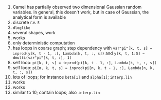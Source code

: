 1. Camel has partially observed two dimensional Gaussian random variables. In general, this doesn't work, but in case of Gaussian, the analytical form is available
2. discrete r.v. `S`
3. `dloglike`
4. several shapes, work
5. works
6. only deterministic computation
7. has loops in coarse graph; step dependency with `var"pi"[k, t, s] = inprod(y[k, t - 1, :], Lambda[k, t, :, s])` and `y[k, t, 1:S] ~ dmulti(var"pi"[k, t, :], 1)`
8. self loop: `pi[k, t, s] = inprod(pi[k, t - 1, :], Lambda[k, t, :, s])`
9. self loop: `pi[n, k, t, s] = inprod(pi[n, k, t - 1, :], Lambda[n, k, t, :, s])`
10. lots of loops; for instance `beta[1]` and `alpha[1]`; `interp.lin`
11. works
12. works
13. similar to 10; contain loops; also `interp.lin`